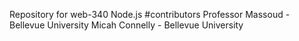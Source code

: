 Repository for web-340 Node.js #contributors Professor Massoud - Bellevue University Micah Connelly - Bellevue University